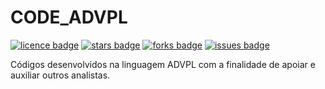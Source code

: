 # CODE_ADVPL
[![licence badge]][licence]
[![stars badge]][stars]
[![forks badge]][forks]
[![issues badge]][issues]

[licence badge]:https://img.shields.io/github/license/jerfweb/code_advpl
[stars badge]:https://img.shields.io/github/stars/jerfweb/code_advpl.svg
[forks badge]:https://img.shields.io/github/forks/jerfweb/code_advpl.svg
[issues badge]:https://img.shields.io/github/issues/jerfweb/code_advpl.svg

[licence]:https://github.com/jerfweb/code_advpl/blob/master/LICENSE
[stars]:https://github.com/jerfweb/code_advpl/stargazers
[forks]:https://github.com/jerfweb/code_advpl/network
[issues]:https://github.com/jerfweb/code_advpl/issues

Códigos desenvolvidos na linguagem ADVPL com a finalidade de apoiar e auxiliar outros analistas.
